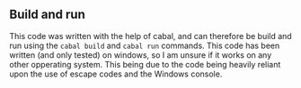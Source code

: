 ## Build and run

This code was written with the help of cabal, and can therefore be build and run using the `cabal build` and `cabal run` commands. This code has been written (and only tested) on windows, so I am unsure if it works on any other opperating system. This being due to the code being heavily reliant upon the use of escape codes and the Windows console. 

